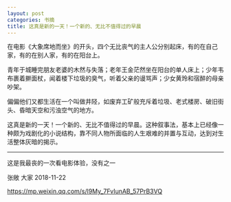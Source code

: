 ```yaml
---
layout: post
categories: 书摘
title: 这真是新的一天！一个新的、无比不值得过的早晨
---
```


在电影《大象席地而坐》的开头，四个无比丧气的主人公分别起床，有的在自己家，有的在别人家，有的在阳台上。

青年于城睡完朋友老婆的木然与失落；老年王金茫然坐在阳台的单人床上；少年韦布裹着擀面杖，闻着楼下垃圾的臭气，听着父亲的谩骂声；少女黄玲和宿醉的母亲吵架。

偏偏他们又都生活在一个叫做井陉，如废弃工矿般充斥着垃圾、老式楼房、破旧街头、昏暗天空和污浊空气的地方。

这真是新的一天！一个新的、无比不值得过的早晨。这种叙事法，基本上已经像一种颇为戏剧化的小说结构，靠不同人物所面临的人生艰难的并置与互动，达到对生活整体灰暗的揭示。

---

这是我最丧的一次看电影体验，没有之一

张敞 大家 2018-11-22

https://mp.weixin.qq.com/s/l9My_7FvIunAB_57PrB3VQ